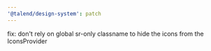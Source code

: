 ```yaml
---
'@talend/design-system': patch
---
```


fix: don't rely on global sr-only classname to hide the icons from the IconsProvider

